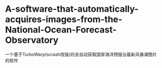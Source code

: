 # A-software-that-automatically-acquires-images-from-the-National-Ocean-Forecast-Observatory
一个基于TurboWarp(scrash改版)的全自动获取国家海洋预报台最新风暴潮图片的软件
